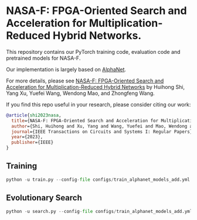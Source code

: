 # NASA-F: FPGA-Oriented Search and Acceleration for Multiplication-Reduced Hybrid Networks.
This repository contains our PyTorch training code, evaluation code and pretrained models for NASA-F.

Our implementation is largely based on [AlphaNet](https://arxiv.org/pdf/2102.07954). 

For more details, please see [NASA-F: FPGA-Oriented Search and Acceleration for Multiplication-Reduced Hybrid Networks](https://www.semanticscholar.org/paper/NASA-F%3A-FPGA-Oriented-Search-and-Acceleration-for-Shi-Xu/5477af161258c9ab96cc6e495d88c61a507da7cd) by Huihong Shi, Yang Xu, Yuefei Wang, Wendong Mao, and Zhongfeng Wang.

If you find this repo useful in your research, please consider citing our work:

```BibTex
@article{shi2023nasa,
  title={NASA-F: FPGA-Oriented Search and Acceleration for Multiplication-Reduced Hybrid Networks},
  author={Shi, Huihong and Xu, Yang and Wang, Yuefei and Mao, Wendong and Wang, Zhongfeng},
  journal={IEEE Transactions on Circuits and Systems I: Regular Papers},
  year={2023},
  publisher={IEEE}
}
```

## Training
```python
python -u train.py --config-file configs/train_alphanet_models_add.yml
```

## Evolutionary Search
```python
python -u search.py --config-file configs/train_alphanet_models_add.yml
```



